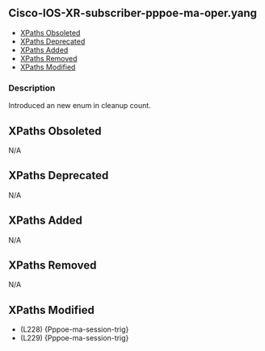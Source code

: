 ## Cisco-IOS-XR-subscriber-pppoe-ma-oper.yang

- [XPaths Obsoleted](#xpaths-obsoleted)
- [XPaths Deprecated](#xpaths-deprecated)
- [XPaths Added](#xpaths-added)
- [XPaths Removed](#xpaths-removed)
- [XPaths Modified](#xpaths-modified)

### Description

Introduced an new enum in cleanup count.

## XPaths Obsoleted

N/A

## XPaths Deprecated

N/A

## XPaths Added

N/A

## XPaths Removed

N/A

## XPaths Modified

- (L228)	{Pppoe-ma-session-trig}
- (L229)	{Pppoe-ma-session-trig}

